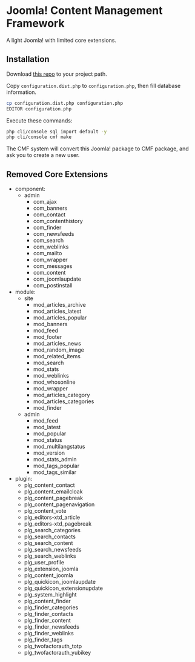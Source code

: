# Joomla! Content Management Framework

A light Joomla! with limited core extensions.

## Installation

Download [this repo](https://github.com/asika32764/joomla-cmf/archive/master.zip) to your project path.

Copy `configuration.dist.php` to `configuration.php`, then fill database information.

``` bash
cp configuration.dist.php configuration.php
EDITOR configuration.php
```

Execute these commands:

``` bash
php cli/console sql import default -y
php cli/console cmf make
```

The CMF system will convert this Joomla! package to CMF package, and ask you to create a new user.

## Removed Core Extensions

- component:
    - admin
        - com_ajax
        - com_banners
        - com_contact
        - com_contenthistory
        - com_finder
        - com_newsfeeds
        - com_search
        - com_weblinks
        - com_mailto
        - com_wrapper
        - com_messages
        - com_content
        - com_joomlaupdate
        - com_postinstall
- module:
    - site
        - mod_articles_archive
        - mod_articles_latest
        - mod_articles_popular
        - mod_banners
        - mod_feed
        - mod_footer
        - mod_articles_news
        - mod_random_image
        - mod_related_items
        - mod_search
        - mod_stats
        - mod_weblinks
        - mod_whosonline
        - mod_wrapper
        - mod_articles_category
        - mod_articles_categories
        - mod_finder
    - admin
        - mod_feed
        - mod_latest
        - mod_popular
        - mod_status
        - mod_multilangstatus
        - mod_version
        - mod_stats_admin
        - mod_tags_popular
        - mod_tags_similar
- plugin:
    - plg_content_contact
    - plg_content_emailcloak
    - plg_content_pagebreak
    - plg_content_pagenavigation
    - plg_content_vote
    - plg_editors-xtd_article
    - plg_editors-xtd_pagebreak
    - plg_search_categories
    - plg_search_contacts
    - plg_search_content
    - plg_search_newsfeeds
    - plg_search_weblinks
    - plg_user_profile
    - plg_extension_joomla
    - plg_content_joomla
    - plg_quickicon_joomlaupdate
    - plg_quickicon_extensionupdate
    - plg_system_highlight
    - plg_content_finder
    - plg_finder_categories
    - plg_finder_contacts
    - plg_finder_content
    - plg_finder_newsfeeds
    - plg_finder_weblinks
    - plg_finder_tags
    - plg_twofactorauth_totp
    - plg_twofactorauth_yubikey
